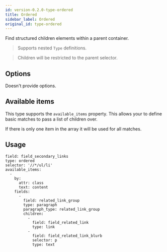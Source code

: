 ```yaml
---
id: version-0.2.0-type-ordered
title: Ordered
sidebar_label: Ordered
original_id: type-ordered
---
```


Find structured children elements within a parent container.

> Supports nested `Type` definitions.

> Children will be restricted to the parent selector.

## Options

Doesn't provide options.

## Available items

This type supports the `available_items` property. This allows your to define basic matches to pass a list of children over.

If there is only one item in the array it will be used for all matches.

## Usage

```
field: field_secondary_links
type: ordered
selector: '//*/ul/li'
available_items:
  -
    by:
      attr: class
      text: content
    fields:
      -
        field: related_link_group
        type: paragraph
        paragraph_type: related_link_group
        children:
          -
            field: field_related_link
            type: link
          -
            field: field_related_link_blurb
            selector: p
            type: text
```
